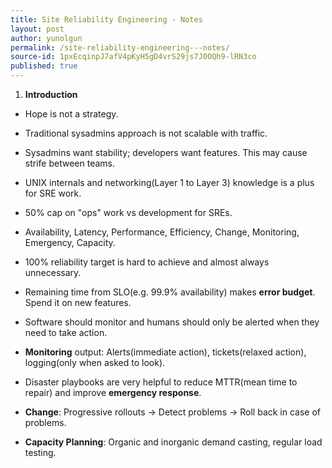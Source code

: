 ```yaml
---
title: Site Reliability Engineering - Notes
layout: post
author: yunolgun
permalink: /site-reliability-engineering---notes/
source-id: 1pxEcqinpJ7afV4pKyH5gD4vrS29js7J0OQh9-lRN3co
published: true
---
```

1. **Introduction**

* Hope is not a strategy.

* Traditional sysadmins approach is not scalable with traffic.

* Sysadmins want stability; developers want features. This may cause strife between teams.

* UNIX internals and networking(Layer 1 to Layer 3) knowledge is a plus for SRE work.

* 50% cap on "ops" work vs development for SREs.

* Availability, Latency, Performance, Efficiency, Change, Monitoring, Emergency, Capacity.

* 100% reliability target is hard to achieve and almost always unnecessary.

* Remaining time from SLO(e.g. 99.9% availability) makes **error budget**. Spend it on new features.

* Software should monitor and humans should only be alerted when they need to take action.

* **Monitoring** output: Alerts(immediate action), tickets(relaxed action), logging(only when asked to look).

* Disaster playbooks are very helpful to reduce MTTR(mean time to repair) and improve **emergency response**.

* **Change**: Progressive rollouts -> Detect problems -> Roll back in case of problems.

* **Capacity Planning**: Organic and inorganic demand casting, regular load testing.


